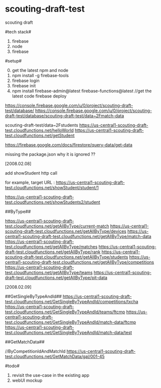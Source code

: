 # scouting-draft-test

scouting draft

#tech stack#

1. firebase
2. node
3. firebase

#setup#

0. get the latest npm and node
1. npm install -g firebase-tools
1. firebase login
1. firebase init
1. npm install firebase-admin@latest firebase-functions@latest //get the latest code
   firebase deploy

https://console.firebase.google.com/u/0/project/scouting-draft-test/database/
https://console.firebase.google.com/u/0/project/scouting-draft-test/database/scouting-draft-test/data~2Fmatch-data

scouting-draft-test/data~2Fstudents
https://us-central1-scouting-draft-test.cloudfunctions.net/helloWorld
https://us-central1-scouting-draft-test.cloudfunctions.net/getStudent

https://firebase.google.com/docs/firestore/query-data/get-data

missing the package.json why it is ignored ??

[2008.02.08]

add showStudent http call

for example, target URL : https://us-central1-scouting-draft-test.cloudfunctions.net/showStudent/student/1

https://us-central1-scouting-draft-test.cloudfunctions.net/showStudents2/student

##ByType##

https://us-central1-scouting-draft-test.cloudfunctions.net/getAllByType/current-match
https://us-central1-scouting-draft-test.cloudfunctions.net/getAllByType/devices
https://us-central1-scouting-draft-test.cloudfunctions.net/getAllByType/match-data
https://us-central1-scouting-draft-test.cloudfunctions.net/getAllByType/matches
https://us-central1-scouting-draft-test.cloudfunctions.net/getAllByType/rank
https://us-central1-scouting-draft-test.cloudfunctions.net/getAllByType/students
https://us-central1-scouting-draft-test.cloudfunctions.net/getAllByType/competitions
https://us-central1-scouting-draft-test.cloudfunctions.net/getAllByType/teams
https://us-central1-scouting-draft-test.cloudfunctions.net/getAllByType/pit-data

[2008.02.09]

##GetSingleByTypeAndId##
https://us-central1-scouting-draft-test.cloudfunctions.net/GetSingleByTypeAndId/competitions/txcha
https://us-central1-scouting-draft-test.cloudfunctions.net/GetSingleByTypeAndId/teams/ftcmp
https://us-central1-scouting-draft-test.cloudfunctions.net/GetSingleByTypeAndId/match-data/ftcmp
https://us-central1-scouting-draft-test.cloudfunctions.net/GetSingleByTypeAndId/match-data/test

##GetMatchData##

//ByCompetitionIdAndMatchId
https://us-central1-scouting-draft-test.cloudfunctions.net/GetMatchData/gal/001-45

#todo#

1. revisit the use-case in the existing app
2. webUI mockup

